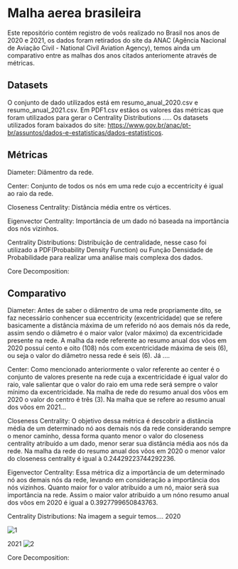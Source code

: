# Malha aerea brasileira
Este repositório contém registro de voôs realizado no Brasil nos anos de 2020 e 2021, os dados foram retirados do site da ANAC (Agência Nacional de Aviação Civil - National Civil Aviation Agency), temos ainda um comparativo entre as malhas dos anos citados anteriomente através de métricas. 

## Datasets
O conjunto de dado utilizados está em resumo_anual_2020.csv e resumo_anual_2021.csv.
Em PDF1.csv estãos os valores das métricas que foram utilizados para gerar o Centrality Distributions .....
Os datasets utilizados foram baixados do site: https://www.gov.br/anac/pt-br/assuntos/dados-e-estatisticas/dados-estatisticos.

## Métricas
Diameter: Diâmentro da rede.


Center: Conjunto de todos os nós em uma rede cujo a eccentricity é igual ao raio da rede.


Closeness Centrality: Distância média entre os vértices.


Eigenvector Centrality: Importância de um dado nó baseada na importância dos nós vizinhos.


Centrality Distributions: Distribuição de centralidade, nesse caso foi utilizado a PDF(Probability Density Function) ou Função Densidade de Probabilidade para realizar uma análise mais complexa dos dados.


Core Decomposition:



## Comparativo

Diameter: Antes de saber o diâmentro de uma rede propriamente dito, se faz necessário conhencer sua eccentricity (excentricidade) que se refere basicamente a distância máxima de um referido nó aos demais nós da rede, assim sendo o diâmetro é o maior valor (valor máximo) da excentricidade presente na rede. A malha da rede referente ao resumo anual dos vôos em 2020 possuí cento e oito (108) nós com excentricidade máxima de seis (6), ou seja o valor do diâmetro nessa rede é seis (6).
Já ....


Center: Como mencionado anteriormente o valor referente ao center é o conjunto de valores presente na rede cuja a excentricidade é igual valor do raio, vale salientar que o valor do raio em uma rede será sempre o valor mínimo da excentricidade. Na malha de rede do resumo anual dos vôos em 2020 o valor do centro é três (3). Na malha que se refere ao resumo anual dos vôos em 2021...


Closeness Centrality: O objetivo dessa métrica é descobrir a distância média de um determinado nó aos demais nós da rede considerando sempre o menor caminho, dessa forma quanto menor o valor do closeness centrality atribuído a um dado, menor serar sua distância média aos nós da rede. Na malha da rede do resumo anual dos vôos em 2020 o menor valor do closeness centrality é igual à 0.24429223744292236.


Eigenvector Centrality: Essa métrica diz a importância de um determinado nó aos demais nós da rede, levando em consideração a importância dos nós vizinhos. Quanto maior for o valor atribuido a um nó, maior será sua importância na rede. Assim o maior valor atribuido a um nóno resumo anual dos vôos em 2020 é igual a 0.3927799650843763.


Centrality Distributions: 
Na imagem a seguir temos.... 2020

![1](https://user-images.githubusercontent.com/41967839/128634008-0b57833b-1ecf-4b20-9fe0-77284c9f7d3f.png)

2021
![2](https://user-images.githubusercontent.com/41967839/128640301-e690de38-06b0-489c-bedb-c3776225c38d.png)



Core Decomposition:
